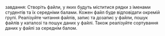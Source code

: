 завдання: Створіть файли, у яких будуть міститися рядки з іменами студентів та їх  середніми балами. Кожен файл буде відповідати окремій групі. Реалізуйте читання файлів, запис та дозапис у файли, пошук файлів у каталозі  та пошук даних у файлі. Також реалізуйте сортування даних у файлі за  середнім балом. 